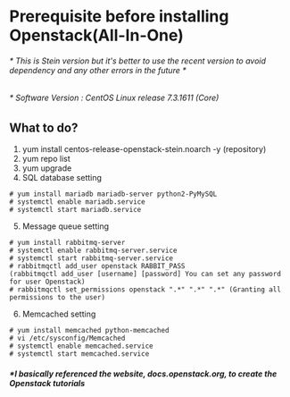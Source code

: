 # Prerequisite before installing Openstack(All-In-One) #

###### * This is Stein version but it's better to use the recent version to avoid dependency and any other errors in the future * ######
###### * Software Version : CentOS Linux release 7.3.1611 (Core) ######

## What to do?

1. yum install centos-release-openstack-stein.noarch -y (repository)
2. yum repo list 
3. yum upgrade
4. SQL database setting 
```
# yum install mariadb mariadb-server python2-PyMySQL 
# systemctl enable mariadb.service
# systemctl start mariadb.service 
```
5. Message queue setting
```
# yum install rabbitmq-server
# systemctl enable rabbitmq-server.service
# systemctl start rabbitmq-server.service
# rabbitmqctl add_user openstack RABBIT_PASS 
(rabbitmqctl add_user [username] [password] You can set any password for user Openstack)
# rabbitmqctl set_permissions openstack ".*" ".*" ".*" (Granting all permissions to the user)
```
6. Memcached setting
```
# yum install memcached python-memcached
# vi /etc/sysconfig/Memcached 
# systemctl enable memcached.service
# systemctl start memcached.service
```




##### *I basically referenced the website, docs.openstack.org, to create the Openstack tutorials #####

